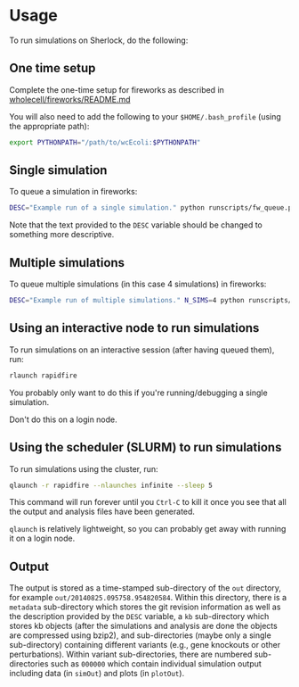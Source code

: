 Usage
======

To run simulations on Sherlock, do the following:

One time setup
--------------
Complete the one-time setup for fireworks as described in [wholecell/fireworks/README.md](wholecell/fireworks/README.md)

You will also need to add the following to your `$HOME/.bash_profile` (using the appropriate path):

```bash
export PYTHONPATH="/path/to/wcEcoli:$PYTHONPATH"
```

Single simulation
------------------

To queue a simulation in fireworks:

```bash
DESC="Example run of a single simulation." python runscripts/fw_queue.py
```

Note that the text provided to the `DESC` variable should be changed to something more descriptive.

Multiple simulations
--------------------

To queue multiple simulations (in this case 4 simulations) in fireworks:

```bash
DESC="Example run of multiple simulations." N_SIMS=4 python runscripts/fw_queue.py
```

Using an interactive node to run simulations
--------------------------------------------

To run simulations on an interactive session (after having queued them), run:

```bash
rlaunch rapidfire
```

You probably only want to do this if you're running/debugging a single simulation.

Don't do this on a login node.

Using the scheduler (SLURM) to run simulations
-----------------------------------------------

To run simulations using the cluster, run:

```bash
qlaunch -r rapidfire --nlaunches infinite --sleep 5
```

This command will run forever until you `Ctrl-C` to kill it once you see that all the output and analysis files have been generated.

`qlaunch` is relatively lightweight, so you can probably get away with running it on a login node.


Output
------

The output is stored as a time-stamped sub-directory of the `out` directory, for example `out/20140825.095758.954820584`.
Within this directory, there is a `metadata` sub-directory which stores the git revision information as well as the description provided by the `DESC` variable, a `kb` sub-directory which stores kb objects (after the simulations and analysis are done the objects are compressed using bzip2), and sub-directories (maybe only a single sub-directory) containing different variants (e.g., gene knockouts or other perturbations).
Within variant sub-directories, there are numbered sub-directories such as `000000` which contain individual simulation output including data (in `simOut`) and plots (in `plotOut`).

